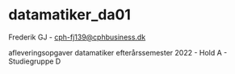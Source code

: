 # datamatiker_da01


Frederik GJ - cph-fj139@cphbusiness.dk  

afleveringsopgaver datamatiker efterårssemester 2022 - Hold A - Studiegruppe D

